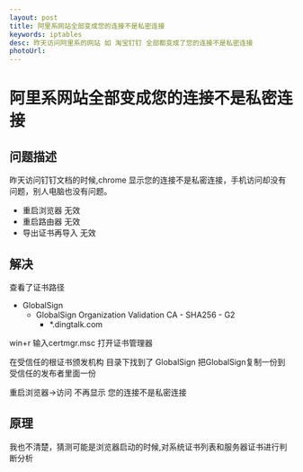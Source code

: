 ```yaml
---
layout: post
title: 阿里系网站全部变成您的连接不是私密连接
keywords: iptables
desc: 昨天访问阿里系的网站 如 淘宝钉钉 全部都变成了您的连接不是私密连接
photoUrl: 
---
```


# 阿里系网站全部变成您的连接不是私密连接

## 问题描述

昨天访问钉钉文档的时候,chrome 显示您的连接不是私密连接，手机访问却没有问题，别人电脑也没有问题。
* 重启浏览器 无效
* 重启路由器 无效
* 导出证书再导入 无效

## 解决

查看了证书路径
* GlobalSign
	+ GlobalSign Organization Validation CA - SHA256 - G2 
		* *.dingtalk.com


win+r 输入certmgr.msc 打开证书管理器

在受信任的根证书颁发机构 目录下找到了 GlobalSign 
把GlobalSign复制一份到受信任的发布者里面一份

重启浏览器->访问
不再显示 您的连接不是私密连接

## 原理 

我也不清楚，猜测可能是浏览器启动的时候,对系统证书列表和服务器证书进行判断分析